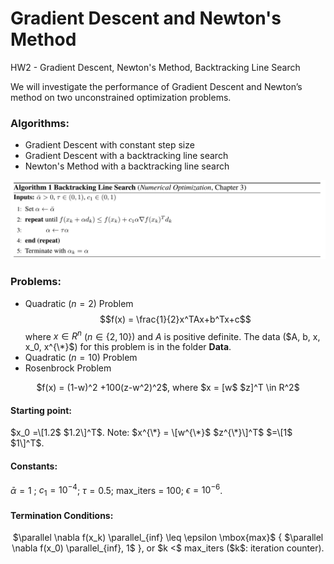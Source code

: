 # Gradient Descent and Newton's Method
HW2 - Gradient Descent, Newton's Method, Backtracking Line Search

We will investigate the performance of Gradient Descent and Newton’s method on two unconstrained optimization problems.

### Algorithms:
* Gradient Descent with constant step size
* Gradient Descent with a backtracking line search
* Newton's Method with a backtracking line search

<img src="Backtracking_Line_Search.png" width="800">

### Problems:
* Quadratic ($n=2$) Problem
$$f(x) = \frac{1}{2}x^TAx+b^Tx+c$$
where $x \in R^n$ ($n \in \{2, 10\}$) and $A$ is positive definite. The data ($A, b, x, x_0, x^{\*}$) for this problem is in the folder **Data**.
* Quadratic ($n=10$) Problem
* Rosenbrock Problem
<p align="center">
$f(x) = (1-w)^2 +100(z-w^2)^2$, where $x = [w$ $z]^T \in R^2$
</p>

#### Starting point:

$x_0 =\[1.2$ $1.2\]^T$. Note: $x^{\*} = \[w^{\*}$ $z^{\*}\]^T$ $=\[1$ $1\]^T$.

#### Constants:

$\bar{\alpha} =1$ ; $c_1 = 10^{-4}$; $\tau = 0.5$; max_iters = 100; $\epsilon = 10^{-6}$.

#### Termination Conditions:
<p align="center">
$\parallel \nabla f(x_k) \parallel_{inf} \leq \epsilon \mbox{max}$ { $\parallel \nabla f(x_0) \parallel_{inf}, 1$ }, or $k <$ max_iters ($k$: iteration counter).
<p>

